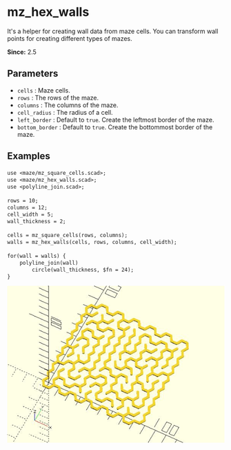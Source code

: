 # mz_hex_walls

It's a helper for creating wall data from maze cells. You can transform wall points for creating different types of mazes.

**Since:** 2.5

## Parameters

- `cells` : Maze cells.
- `rows` : The rows of the maze.
- `columns` : The columns of the maze.
- `cell_radius` : The radius of a cell.
- `left_border` : Default to `true`. Create the leftmost border of the maze.
- `bottom_border` : Default to `true`. Create the bottommost border of the maze.

## Examples
    
	use <maze/mz_square_cells.scad>;
	use <maze/mz_hex_walls.scad>;
	use <polyline_join.scad>;

	rows = 10;
	columns = 12;
	cell_width = 5;
	wall_thickness = 2;

	cells = mz_square_cells(rows, columns);
	walls = mz_hex_walls(cells, rows, columns, cell_width);

	for(wall = walls) {
		polyline_join(wall) 
		    circle(wall_thickness, $fn = 24);
	}
	
![mz_hex_walls](images/lib3x-mz_hex_walls-1.JPG)
